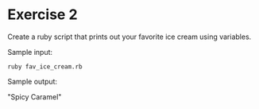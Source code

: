 # Exercise 2

Create a ruby script that prints out your favorite ice cream using variables.

Sample input:

`ruby fav_ice_cream.rb`

Sample output:

"Spicy Caramel"
